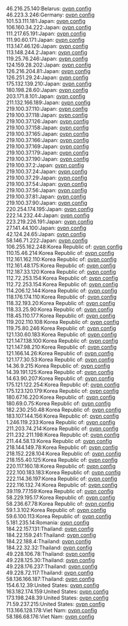 46.216.25.140:Belarus: [ovpn config](vpn/46_216_25_140.ovpn)  
46.223.3.246:Germany: [ovpn config](vpn/46_223_3_246.ovpn)  
101.53.111.181:Japan: [ovpn config](vpn/101_53_111_181.ovpn)  
106.160.34.222:Japan: [ovpn config](vpn/106_160_34_222.ovpn)  
111.217.65.191:Japan: [ovpn config](vpn/111_217_65_191.ovpn)  
111.90.60.171:Japan: [ovpn config](vpn/111_90_60_171.ovpn)  
113.147.46.126:Japan: [ovpn config](vpn/113_147_46_126.ovpn)  
113.148.244.2:Japan: [ovpn config](vpn/113_148_244_2.ovpn)  
119.25.76.246:Japan: [ovpn config](vpn/119_25_76_246.ovpn)  
124.159.28.202:Japan: [ovpn config](vpn/124_159_28_202.ovpn)  
126.216.204.81:Japan: [ovpn config](vpn/126_216_204_81.ovpn)  
126.251.29.24:Japan: [ovpn config](vpn/126_251_29_24.ovpn)  
175.132.139.210:Japan: [ovpn config](vpn/175_132_139_210.ovpn)  
180.198.28.60:Japan: [ovpn config](vpn/180_198_28_60.ovpn)  
203.171.8.101:Japan: [ovpn config](vpn/203_171_8_101.ovpn)  
211.132.166.189:Japan: [ovpn config](vpn/211_132_166_189.ovpn)  
219.100.37.110:Japan: [ovpn config](vpn/219_100_37_110.ovpn)  
219.100.37.118:Japan: [ovpn config](vpn/219_100_37_118.ovpn)  
219.100.37.126:Japan: [ovpn config](vpn/219_100_37_126.ovpn)  
219.100.37.158:Japan: [ovpn config](vpn/219_100_37_158.ovpn)  
219.100.37.165:Japan: [ovpn config](vpn/219_100_37_165.ovpn)  
219.100.37.166:Japan: [ovpn config](vpn/219_100_37_166.ovpn)  
219.100.37.169:Japan: [ovpn config](vpn/219_100_37_169.ovpn)  
219.100.37.179:Japan: [ovpn config](vpn/219_100_37_179.ovpn)  
219.100.37.190:Japan: [ovpn config](vpn/219_100_37_190.ovpn)  
219.100.37.2:Japan: [ovpn config](vpn/219_100_37_2.ovpn)  
219.100.37.24:Japan: [ovpn config](vpn/219_100_37_24.ovpn)  
219.100.37.29:Japan: [ovpn config](vpn/219_100_37_29.ovpn)  
219.100.37.54:Japan: [ovpn config](vpn/219_100_37_54.ovpn)  
219.100.37.56:Japan: [ovpn config](vpn/219_100_37_56.ovpn)  
219.100.37.81:Japan: [ovpn config](vpn/219_100_37_81.ovpn)  
219.100.37.90:Japan: [ovpn config](vpn/219_100_37_90.ovpn)  
220.254.174.195:Japan: [ovpn config](vpn/220_254_174_195.ovpn)  
222.14.232.44:Japan: [ovpn config](vpn/222_14_232_44.ovpn)  
223.219.226.191:Japan: [ovpn config](vpn/223_219_226_191.ovpn)  
27.141.44.100:Japan: [ovpn config](vpn/27_141_44_100.ovpn)  
42.124.24.65:Japan: [ovpn config](vpn/42_124_24_65.ovpn)  
58.146.71.222:Japan: [ovpn config](vpn/58_146_71_222.ovpn)  
106.255.162.248:Korea Republic of: [ovpn config](vpn/106_255_162_248.ovpn)  
110.15.46.214:Korea Republic of: [ovpn config](vpn/110_15_46_214.ovpn)  
112.161.162.110:Korea Republic of: [ovpn config](vpn/112_161_162_110.ovpn)  
112.161.48.175:Korea Republic of: [ovpn config](vpn/112_161_48_175.ovpn)  
112.187.33.120:Korea Republic of: [ovpn config](vpn/112_187_33_120.ovpn)  
112.72.253.154:Korea Republic of: [ovpn config](vpn/112_72_253_154.ovpn)  
112.72.253.154:Korea Republic of: [ovpn config](vpn/112_72_253_154.ovpn)  
114.206.12.144:Korea Republic of: [ovpn config](vpn/114_206_12_144.ovpn)  
118.176.174.110:Korea Republic of: [ovpn config](vpn/118_176_174_110.ovpn)  
118.32.193.20:Korea Republic of: [ovpn config](vpn/118_32_193_20.ovpn)  
118.33.25.90:Korea Republic of: [ovpn config](vpn/118_33_25_90.ovpn)  
118.45.110.177:Korea Republic of: [ovpn config](vpn/118_45_110_177.ovpn)  
119.202.110.108:Korea Republic of: [ovpn config](vpn/119_202_110_108.ovpn)  
119.75.80.246:Korea Republic of: [ovpn config](vpn/119_75_80_246.ovpn)  
121.130.60.183:Korea Republic of: [ovpn config](vpn/121_130_60_183.ovpn)  
121.147.138.100:Korea Republic of: [ovpn config](vpn/121_147_138_100.ovpn)  
121.147.98.210:Korea Republic of: [ovpn config](vpn/121_147_98_210.ovpn)  
121.166.14.26:Korea Republic of: [ovpn config](vpn/121_166_14_26.ovpn)  
121.177.30.53:Korea Republic of: [ovpn config](vpn/121_177_30_53.ovpn)  
14.36.9.215:Korea Republic of: [ovpn config](vpn/14_36_9_215.ovpn)  
14.39.191.125:Korea Republic of: [ovpn config](vpn/14_39_191_125.ovpn)  
14.63.90.207:Korea Republic of: [ovpn config](vpn/14_63_90_207.ovpn)  
175.121.122.254:Korea Republic of: [ovpn config](vpn/175_121_122_254.ovpn)  
175.123.120.179:Korea Republic of: [ovpn config](vpn/175_123_120_179.ovpn)  
180.67.16.220:Korea Republic of: [ovpn config](vpn/180_67_16_220.ovpn)  
180.69.0.75:Korea Republic of: [ovpn config](vpn/180_69_0_75.ovpn)  
182.230.250.48:Korea Republic of: [ovpn config](vpn/182_230_250_48.ovpn)  
183.107.144.156:Korea Republic of: [ovpn config](vpn/183_107_144_156.ovpn)  
1.246.119.233:Korea Republic of: [ovpn config](vpn/1_246_119_233.ovpn)  
211.203.74.214:Korea Republic of: [ovpn config](vpn/211_203_74_214.ovpn)  
211.232.211.198:Korea Republic of: [ovpn config](vpn/211_232_211_198.ovpn)  
211.44.58.13:Korea Republic of: [ovpn config](vpn/211_44_58_13.ovpn)  
218.144.149.78:Korea Republic of: [ovpn config](vpn/218_144_149_78.ovpn)  
218.152.228.104:Korea Republic of: [ovpn config](vpn/218_152_228_104.ovpn)  
218.155.40.125:Korea Republic of: [ovpn config](vpn/218_155_40_125.ovpn)  
220.117.160.18:Korea Republic of: [ovpn config](vpn/220_117_160_18.ovpn)  
222.100.183.183:Korea Republic of: [ovpn config](vpn/222_100_183_183.ovpn)  
222.114.36.197:Korea Republic of: [ovpn config](vpn/222_114_36_197.ovpn)  
222.116.132.74:Korea Republic of: [ovpn config](vpn/222_116_132_74.ovpn)  
39.119.77.159:Korea Republic of: [ovpn config](vpn/39_119_77_159.ovpn)  
58.229.195.17:Korea Republic of: [ovpn config](vpn/58_229_195_17.ovpn)  
58.236.67.78:Korea Republic of: [ovpn config](vpn/58_236_67_78.ovpn)  
59.1.3.102:Korea Republic of: [ovpn config](vpn/59_1_3_102.ovpn)  
59.6.100.113:Korea Republic of: [ovpn config](vpn/59_6_100_113.ovpn)  
5.181.235.14:Romania: [ovpn config](vpn/5_181_235_14.ovpn)  
184.22.157.131:Thailand: [ovpn config](vpn/184_22_157_131.ovpn)  
184.22.159.241:Thailand: [ovpn config](vpn/184_22_159_241.ovpn)  
184.22.188.4:Thailand: [ovpn config](vpn/184_22_188_4.ovpn)  
184.22.32.32:Thailand: [ovpn config](vpn/184_22_32_32.ovpn)  
49.228.106.78:Thailand: [ovpn config](vpn/49_228_106_78.ovpn)  
49.228.125.30:Thailand: [ovpn config](vpn/49_228_125_30.ovpn)  
49.228.176.237:Thailand: [ovpn config](vpn/49_228_176_237.ovpn)  
49.228.72.117:Thailand: [ovpn config](vpn/49_228_72_117.ovpn)  
58.136.166.187:Thailand: [ovpn config](vpn/58_136_166_187.ovpn)  
154.6.12.39:United States: [ovpn config](vpn/154_6_12_39.ovpn)  
163.182.174.159:United States: [ovpn config](vpn/163_182_174_159.ovpn)  
173.198.248.39:United States: [ovpn config](vpn/173_198_248_39.ovpn)  
71.59.237.215:United States: [ovpn config](vpn/71_59_237_215.ovpn)  
113.166.128.178:Viet Nam: [ovpn config](vpn/113_166_128_178.ovpn)  
58.186.68.176:Viet Nam: [ovpn config](vpn/58_186_68_176.ovpn)  

